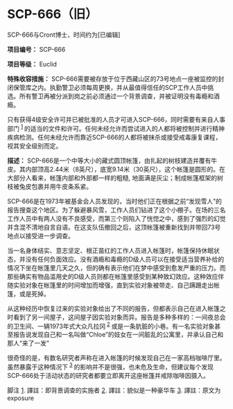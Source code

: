 # SCP-666（旧）
                        



SCP-666与Cront博士，时间约为[已编辑]



**项目编号：** SCP-666

**项目等级：** Euclid

**特殊收容措施：** SCP-666需要被存放于位于西藏山区的73号地点一座被监控的封闭保管库之内。执勤警卫必须每周更换，并从最值得信任的SCP工作人员中挑选。所有警卫再被分派到岗之前必须通过一个背景调查，并被证明没有毒瘾和酒瘾。

只有获得4级安全许可并已被批准的人员才可进入SCP-666，同时需要有来自人事部门<sup class='footnoteref'>
 <a shape='rect' class='footnoteref' id='footnoteref-1' href='javascript:;' onclick='WIKIDOT.page.utils.scrollToReference(&apos;footnote-1&apos;)'>1</a>
</sup>的适当的文件和许可。任何未经允许而尝试进入的人都将被控制并进行精神疾病检测。任何未经允许而靠近SCP-666的人都将被抹杀或接受戒毒康复课程，视其安全级别而定。

**描述：** SCP-666是一个中等大小的藏式圆顶帐篷，由扎起的树枝建造并覆有牛皮。其内部顶高2.44米（8英尺），底宽9.14米（30英尺），这个帐篷是圆形的。在大部分人看来，帐篷内部和外部都一样的粗糙, 地面满是灰尘；制成帐篷框架的树枝被兔皮包裹并用牛皮条系紧。

SCP-666是在1973年被基金会人员发现的，当时他们正在根据之前“发现雪人”的报告搜查这个地区。为了躲避暴风雪，工作人员们钻进了这个小棚子。在场的三名工作人员中有两人没有不良感受，而第三个则陷入了恍惚之中，感到了强烈的幻觉并含混不清地自言自语。在这支队伍撤回之后，这顶帐篷被重新找到并带回73号地点以接受进一步调查。

当一名身体结实、意志坚定、根正苗红的工作人员进入帐篷时，帐篷保持休眠状态，并没有任何负面效应。没有酒瘾和毒瘾的D级人员可以在接受适当营养补给的情况下坐在帐篷里几天之久，但的确有表示他们在梦中感受到愈发严重的压力。而那些确实有物品滥用史的D级人员则都在帐篷里感受到某种致幻效应。这种效应伴随实验对象在帐篷里的时间增加而增强，直到实验对象被带走、自己蹒跚走出帐篷，或是死掉。

从这种经历中恢复过来的实验对象给出了不同的报告，但都表示自己在进入帐篷之时看到了另一间屋子，这间屋子因实验对象而异。报告是多种多样的：一间夜总会的卫生间、一辆1973年式大众凡拉冈<sup class='footnoteref'>
 <a shape='rect' class='footnoteref' id='footnoteref-2' href='javascript:;' onclick='WIKIDOT.page.utils.scrollToReference(&apos;footnote-2&apos;)'>2</a>
</sup>或是一条肮脏的小巷。有一名实验对象甚至报告说发现自己和一名叫做“Chloe”的妓女在一间脏乱的公寓里，并承认自己和那人“来了一发”

很奇怪的是，有数名研究者声称在进入帐篷的时候发现自己在一家高档咖啡厅里。虽然暴露于这种情况下<sup class='footnoteref'>
 <a shape='rect' class='footnoteref' id='footnoteref-3' href='javascript:;' onclick='WIKIDOT.page.utils.scrollToReference(&apos;footnote-3&apos;)'>3</a>
</sup>的影响并不是很强，也未危及生命，但建议每个发现SCP-666处于活动状态的研究者都要立即离开这座帐篷并戒除咖啡因摄入。


脚注
<a shape='rect' href='javascript:;' onclick='WIKIDOT.page.utils.scrollToReference(&apos;footnoteref-1&apos;)'>1</a>. 譯註：即背景调查的实施者
<a shape='rect' href='javascript:;' onclick='WIKIDOT.page.utils.scrollToReference(&apos;footnoteref-2&apos;)'>2</a>. 譯註：貌似是一种豪华车
<a shape='rect' href='javascript:;' onclick='WIKIDOT.page.utils.scrollToReference(&apos;footnoteref-3&apos;)'>3</a>. 譯註：原文为exposure


                    